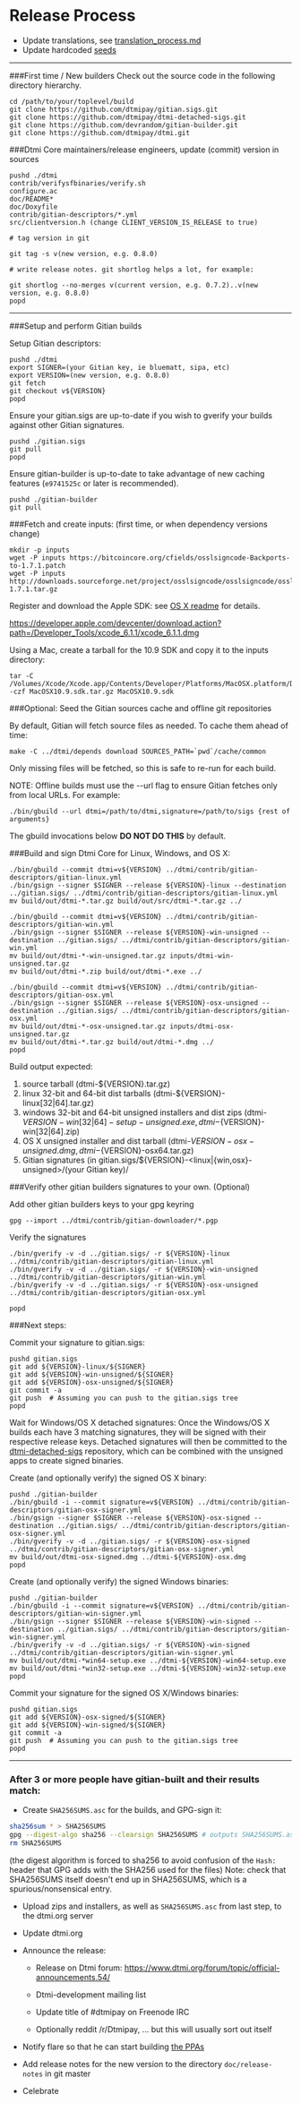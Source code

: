 Release Process
====================

* Update translations, see [translation_process.md](https://github.com/dtmipay/dtmi/blob/master/doc/translation_process.md#syncing-with-transifex)
* Update hardcoded [seeds](/contrib/seeds)

* * *

###First time / New builders
Check out the source code in the following directory hierarchy.

	cd /path/to/your/toplevel/build
	git clone https://github.com/dtmipay/gitian.sigs.git
	git clone https://github.com/dtmipay/dtmi-detached-sigs.git
	git clone https://github.com/devrandom/gitian-builder.git
	git clone https://github.com/dtmipay/dtmi.git

###Dtmi Core maintainers/release engineers, update (commit) version in sources

	pushd ./dtmi
	contrib/verifysfbinaries/verify.sh
	configure.ac
	doc/README*
	doc/Doxyfile
	contrib/gitian-descriptors/*.yml
	src/clientversion.h (change CLIENT_VERSION_IS_RELEASE to true)

	# tag version in git

	git tag -s v(new version, e.g. 0.8.0)

	# write release notes. git shortlog helps a lot, for example:

	git shortlog --no-merges v(current version, e.g. 0.7.2)..v(new version, e.g. 0.8.0)
	popd

* * *

###Setup and perform Gitian builds

 Setup Gitian descriptors:

	pushd ./dtmi
	export SIGNER=(your Gitian key, ie bluematt, sipa, etc)
	export VERSION=(new version, e.g. 0.8.0)
	git fetch
	git checkout v${VERSION}
	popd

  Ensure your gitian.sigs are up-to-date if you wish to gverify your builds against other Gitian signatures.

	pushd ./gitian.sigs
	git pull
	popd

  Ensure gitian-builder is up-to-date to take advantage of new caching features (`e9741525c` or later is recommended).

	pushd ./gitian-builder
	git pull

###Fetch and create inputs: (first time, or when dependency versions change)

	mkdir -p inputs
	wget -P inputs https://bitcoincore.org/cfields/osslsigncode-Backports-to-1.7.1.patch
	wget -P inputs http://downloads.sourceforge.net/project/osslsigncode/osslsigncode/osslsigncode-1.7.1.tar.gz

 Register and download the Apple SDK: see [OS X readme](README_osx.txt) for details.

 https://developer.apple.com/devcenter/download.action?path=/Developer_Tools/xcode_6.1.1/xcode_6.1.1.dmg

 Using a Mac, create a tarball for the 10.9 SDK and copy it to the inputs directory:

	tar -C /Volumes/Xcode/Xcode.app/Contents/Developer/Platforms/MacOSX.platform/Developer/SDKs/ -czf MacOSX10.9.sdk.tar.gz MacOSX10.9.sdk

###Optional: Seed the Gitian sources cache and offline git repositories

By default, Gitian will fetch source files as needed. To cache them ahead of time:

	make -C ../dtmi/depends download SOURCES_PATH=`pwd`/cache/common

Only missing files will be fetched, so this is safe to re-run for each build.

NOTE: Offline builds must use the --url flag to ensure Gitian fetches only from local URLs. For example:
```
./bin/gbuild --url dtmi=/path/to/dtmi,signature=/path/to/sigs {rest of arguments}
```
The gbuild invocations below <b>DO NOT DO THIS</b> by default.

###Build and sign Dtmi Core for Linux, Windows, and OS X:

	./bin/gbuild --commit dtmi=v${VERSION} ../dtmi/contrib/gitian-descriptors/gitian-linux.yml
	./bin/gsign --signer $SIGNER --release ${VERSION}-linux --destination ../gitian.sigs/ ../dtmi/contrib/gitian-descriptors/gitian-linux.yml
	mv build/out/dtmi-*.tar.gz build/out/src/dtmi-*.tar.gz ../

	./bin/gbuild --commit dtmi=v${VERSION} ../dtmi/contrib/gitian-descriptors/gitian-win.yml
	./bin/gsign --signer $SIGNER --release ${VERSION}-win-unsigned --destination ../gitian.sigs/ ../dtmi/contrib/gitian-descriptors/gitian-win.yml
	mv build/out/dtmi-*-win-unsigned.tar.gz inputs/dtmi-win-unsigned.tar.gz
	mv build/out/dtmi-*.zip build/out/dtmi-*.exe ../

	./bin/gbuild --commit dtmi=v${VERSION} ../dtmi/contrib/gitian-descriptors/gitian-osx.yml
	./bin/gsign --signer $SIGNER --release ${VERSION}-osx-unsigned --destination ../gitian.sigs/ ../dtmi/contrib/gitian-descriptors/gitian-osx.yml
	mv build/out/dtmi-*-osx-unsigned.tar.gz inputs/dtmi-osx-unsigned.tar.gz
	mv build/out/dtmi-*.tar.gz build/out/dtmi-*.dmg ../
	popd

  Build output expected:

  1. source tarball (dtmi-${VERSION}.tar.gz)
  2. linux 32-bit and 64-bit dist tarballs (dtmi-${VERSION}-linux[32|64].tar.gz)
  3. windows 32-bit and 64-bit unsigned installers and dist zips (dtmi-${VERSION}-win[32|64]-setup-unsigned.exe, dtmi-${VERSION}-win[32|64].zip)
  4. OS X unsigned installer and dist tarball (dtmi-${VERSION}-osx-unsigned.dmg, dtmi-${VERSION}-osx64.tar.gz)
  5. Gitian signatures (in gitian.sigs/${VERSION}-<linux|{win,osx}-unsigned>/(your Gitian key)/

###Verify other gitian builders signatures to your own. (Optional)

  Add other gitian builders keys to your gpg keyring

	gpg --import ../dtmi/contrib/gitian-downloader/*.pgp

  Verify the signatures

	./bin/gverify -v -d ../gitian.sigs/ -r ${VERSION}-linux ../dtmi/contrib/gitian-descriptors/gitian-linux.yml
	./bin/gverify -v -d ../gitian.sigs/ -r ${VERSION}-win-unsigned ../dtmi/contrib/gitian-descriptors/gitian-win.yml
	./bin/gverify -v -d ../gitian.sigs/ -r ${VERSION}-osx-unsigned ../dtmi/contrib/gitian-descriptors/gitian-osx.yml

	popd

###Next steps:

Commit your signature to gitian.sigs:

	pushd gitian.sigs
	git add ${VERSION}-linux/${SIGNER}
	git add ${VERSION}-win-unsigned/${SIGNER}
	git add ${VERSION}-osx-unsigned/${SIGNER}
	git commit -a
	git push  # Assuming you can push to the gitian.sigs tree
	popd

  Wait for Windows/OS X detached signatures:
	Once the Windows/OS X builds each have 3 matching signatures, they will be signed with their respective release keys.
	Detached signatures will then be committed to the [dtmi-detached-sigs](https://github.com/dtmipay/dtmi-detached-sigs) repository, which can be combined with the unsigned apps to create signed binaries.

  Create (and optionally verify) the signed OS X binary:

	pushd ./gitian-builder
	./bin/gbuild -i --commit signature=v${VERSION} ../dtmi/contrib/gitian-descriptors/gitian-osx-signer.yml
	./bin/gsign --signer $SIGNER --release ${VERSION}-osx-signed --destination ../gitian.sigs/ ../dtmi/contrib/gitian-descriptors/gitian-osx-signer.yml
	./bin/gverify -v -d ../gitian.sigs/ -r ${VERSION}-osx-signed ../dtmi/contrib/gitian-descriptors/gitian-osx-signer.yml
	mv build/out/dtmi-osx-signed.dmg ../dtmi-${VERSION}-osx.dmg
	popd

  Create (and optionally verify) the signed Windows binaries:

	pushd ./gitian-builder
	./bin/gbuild -i --commit signature=v${VERSION} ../dtmi/contrib/gitian-descriptors/gitian-win-signer.yml
	./bin/gsign --signer $SIGNER --release ${VERSION}-win-signed --destination ../gitian.sigs/ ../dtmi/contrib/gitian-descriptors/gitian-win-signer.yml
	./bin/gverify -v -d ../gitian.sigs/ -r ${VERSION}-win-signed ../dtmi/contrib/gitian-descriptors/gitian-win-signer.yml
	mv build/out/dtmi-*win64-setup.exe ../dtmi-${VERSION}-win64-setup.exe
	mv build/out/dtmi-*win32-setup.exe ../dtmi-${VERSION}-win32-setup.exe
	popd

Commit your signature for the signed OS X/Windows binaries:

	pushd gitian.sigs
	git add ${VERSION}-osx-signed/${SIGNER}
	git add ${VERSION}-win-signed/${SIGNER}
	git commit -a
	git push  # Assuming you can push to the gitian.sigs tree
	popd

-------------------------------------------------------------------------

### After 3 or more people have gitian-built and their results match:

- Create `SHA256SUMS.asc` for the builds, and GPG-sign it:
```bash
sha256sum * > SHA256SUMS
gpg --digest-algo sha256 --clearsign SHA256SUMS # outputs SHA256SUMS.asc
rm SHA256SUMS
```
(the digest algorithm is forced to sha256 to avoid confusion of the `Hash:` header that GPG adds with the SHA256 used for the files)
Note: check that SHA256SUMS itself doesn't end up in SHA256SUMS, which is a spurious/nonsensical entry.

- Upload zips and installers, as well as `SHA256SUMS.asc` from last step, to the dtmi.org server

- Update dtmi.org

- Announce the release:

  - Release on Dtmi forum: https://www.dtmi.org/forum/topic/official-announcements.54/

  - Dtmi-development mailing list

  - Update title of #dtmipay on Freenode IRC

  - Optionally reddit /r/Dtmipay, ... but this will usually sort out itself

- Notify flare so that he can start building [the PPAs](https://launchpad.net/~dtmi.org/+archive/ubuntu/dtmi)

- Add release notes for the new version to the directory `doc/release-notes` in git master

- Celebrate
